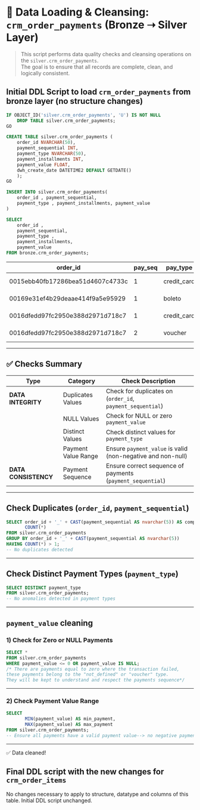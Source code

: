 # 🧹 Data Loading & Cleansing: `crm_order_payments` (Bronze ➝ Silver Layer)


> This script performs data quality checks and cleansing operations on the `silver.crm_order_payments`.  
> The goal is to ensure that all records are complete, clean, and logically consistent.

## Initial DDL Script to load `crm_order_payments` from bronze layer (no structure changes)
```sql
IF OBJECT_ID('silver.crm_order_payments', 'U') IS NOT NULL
	DROP TABLE silver.crm_order_payments;
GO

CREATE TABLE silver.crm_order_payments (
    order_id NVARCHAR(50),
    payment_sequential INT,
    payment_type NVARCHAR(50),
    payment_installments INT,
    payment_value FLOAT,
    dwh_create_date DATETIME2 DEFAULT GETDATE()
    );
GO

INSERT INTO silver.crm_order_payments(
    order_id , payment_sequential,
    payment_type , payment_installments, payment_value 
)

SELECT 
    order_id ,
    payment_sequential,
    payment_type ,
    payment_installments,
    payment_value 
FROM bronze.crm_order_payments;
```
| order_id                             | pay_seq | pay_type     | installments | value  | dwh_date                   |
|-------------------------------------|---------|--------------|--------------|--------|----------------------------|
| 0015ebb40fb17286bea51d4607c4733c    | 1       | credit_card  | 1            | 37     | 2025-05-18 16:05:38.573333 |
| 00169e31ef4b29deaae414f9a5e95929    | 1       | boleto       | 1            | 55,11  | 2025-05-18 16:05:38.573333 |
| 0016dfedd97fc2950e388d2971d718c7    | 1       | credit_card  | 5            | 52,63  | 2025-05-18 16:05:38.573333 |
| 0016dfedd97fc2950e388d2971d718c7    | 2       | voucher      | 1            | 17,92  | 2025-05-18 16:05:38.573333 |

---

## ✅ Checks Summary

| Type                 | Category                | Check Description                                            |
|--------------------  |-------------------------|------------------------------------------------------------- |
| **DATA INTEGRITY**   | Duplicates Values       | Check for duplicates on (`order_id`, `payment_sequential`)    |
|                      | NULL Values             | Check for NULL or zero `payment_value`                       |
|                      | Distinct Values         | Check distinct values for `payment_type`                      |
|                      | Payment Value Range     | Ensure `payment_value` is valid (non-negative and non-null)   |
| **DATA CONSISTENCY** | Payment Sequence        | Ensure correct sequence of payments (`payment_sequential`)    |

---

## Check Duplicates (`order_id`, `payment_sequential`)

```sql
SELECT order_id + '_' + CAST(payment_sequential AS nvarchar(5)) AS composite_key,
       COUNT(*)
FROM silver.crm_order_payments
GROUP BY order_id + '_' + CAST(payment_sequential AS nvarchar(5))
HAVING COUNT(*) > 1;
-- No duplicates detected
```
---

## Check Distinct Payment Types (`payment_type`)

```sql
SELECT DISTINCT payment_type
FROM silver.crm_order_payments;
-- No anomalies detected in payment types
```
---

## `payment_value` cleaning
### 1) Check for Zero or NULL Payments
```sql
SELECT * 
FROM silver.crm_order_payments
WHERE payment_value <= 0 OR payment_value IS NULL;
/* There are payments equal to zero where the transaction failed,
these payments belong to the "not_defined" or "voucher" type.
They will be kept to understand and respect the payments sequence*/
```
---

### 2) Check Payment Value Range
```sql
SELECT 
       MIN(payment_value) AS min_payment,
       MAX(payment_value) AS max_payment
FROM silver.crm_order_payments;
-- Ensure all payments have a valid payment value--> no negative payments
```
---
✅ Data cleaned!

## Final DDL script with the new changes for `crm_order_items`
No changes necessary to apply to structure, datatype and columns of this table. Initial DDL script unchanged.

